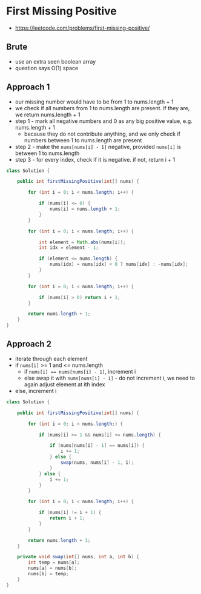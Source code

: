 # First Missing Positive

- https://leetcode.com/problems/first-missing-positive/

## Brute

- use an extra seen boolean array
- question says O(1) space

## Approach 1

- our missing number would have to be from 1 to nums.length + 1
- we check if all numbers from 1 to nums.length are present. if they are, we return nums.length + 1
- step 1 - mark all negative numbers and 0 as any big positive value, e.g. nums.length + 1
  - because they do not contribute anything, and we only check if numbers between 1 to nums.length are present
- step 2 - make the `nums[nums[i] - 1]` negative, provided `nums[i]` is between 1 to nums.length
- step 3 - for every index, check if it is negative. if not, return i + 1

```java
class Solution {

    public int firstMissingPositive(int[] nums) {

        for (int i = 0; i < nums.length; i++) {

            if (nums[i] <= 0) {
                nums[i] = nums.length + 1;
            }
        }

        for (int i = 0; i < nums.length; i++) {

            int element = Math.abs(nums[i]);
            int idx = element - 1;

            if (element <= nums.length) {
                nums[idx] = nums[idx] < 0 ? nums[idx] : -nums[idx];
            }
        }

        for (int i = 0; i < nums.length; i++) {

            if (nums[i] > 0) return i + 1;
        }

        return nums.length + 1;
    }
}
```

## Approach 2

- iterate through each element
- if `nums[i]` >= 1 and <= nums.length
  - if `nums[i] == nums[nums[i] - 1]`, increment i
  - else swap it with `nums[nums[i] - 1]` - do not increment i, we need to again adjust element at ith index
- else, increment i

```java
class Solution {

    public int firstMissingPositive(int[] nums) {

        for (int i = 0; i < nums.length;) {

            if (nums[i] >= 1 && nums[i] <= nums.length) {

                if (nums[nums[i] - 1] == nums[i]) {
                    i += 1;
                } else {
                    swap(nums, nums[i] - 1, i);
                }
            } else {
                i += 1;
            }
        }

        for (int i = 0; i < nums.length; i++) {

            if (nums[i] != i + 1) {
                return i + 1;
            }
        }

        return nums.length + 1;
    }

    private void swap(int[] nums, int a, int b) {
        int temp = nums[a];
        nums[a] = nums[b];
        nums[b] = temp;
    }
}
```

